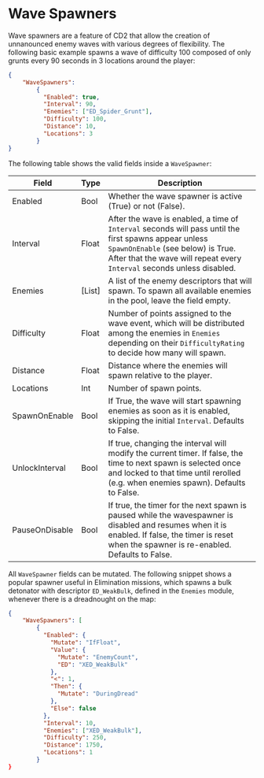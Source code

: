 # Wave Spawners

Wave spawners are a feature of CD2 that allow the creation of unnanounced enemy waves with various degrees of flexibility. The following basic example spawns a wave of difficulty 100 composed of only grunts every 90 seconds in 3 locations around the player:

```json
{
    "WaveSpawners": 
        {
          "Enabled": true,
          "Interval": 90,
          "Enemies": ["ED_Spider_Grunt"],
          "Difficulty": 100,
          "Distance": 10,
          "Locations": 3
        }
}
```

The following table shows the valid fields inside a `WaveSpawner`:

| Field | Type | Description |
| -- |-- |--|
| Enabled| Bool | Whether the wave spawner is active (True) or not (False). |
| Interval | Float | After the wave is enabled, a time of `Interval` seconds will pass until the first spawns appear unless `SpawnOnEnable` (see below) is True. After that the wave will repeat every `Interval` seconds unless disabled. |
| Enemies | [List] | A list of the enemy descriptors that will spawn. To spawn all available enemies in the pool, leave the field empty. |
| Difficulty | Float | Number of points assigned to the wave event, which will be distributed among the enemies in `Enemies` depending on their `DifficultyRating` to decide how many will spawn. |
| Distance | Float | Distance where the enemies will spawn relative to the player. |
| Locations | Int | Number of spawn points. |
| SpawnOnEnable | Bool | If True, the wave will start spawning enemies as soon as it is enabled, skipping the initial `Interval`. Defaults to False.|
| UnlockInterval | Bool | If true, changing the interval will modify the current timer. If false, the time to next spawn is selected once and locked to that time until rerolled (e.g. when enemies spawn). Defaults to False. |
| PauseOnDisable | Bool | If true, the timer for the next spawn is paused while the wavespawner is disabled and resumes when it is enabled. If false, the timer is reset when the spawner is re-enabled. Defaults to False. |

All `WaveSpawner` fields can be mutated. The following snippet shows a popular spawner useful in Elimination missions, which spawns a bulk detonator with descriptor `ED_WeakBulk`, defined in the `Enemies` module, whenever there is a dreadnought on the map:

```json
{
    "WaveSpawners": [
        {
          "Enabled": {
            "Mutate": "IfFloat",
            "Value": {
              "Mutate": "EnemyCount",
              "ED": "XED_WeakBulk"
            },
            "<": 1,
            "Then": {
              "Mutate": "DuringDread"
            },
            "Else": false
          },
          "Interval": 10,
          "Enemies": ["XED_WeakBulk"],
          "Difficulty": 250,
          "Distance": 1750,
          "Locations": 1
        }
}
```
